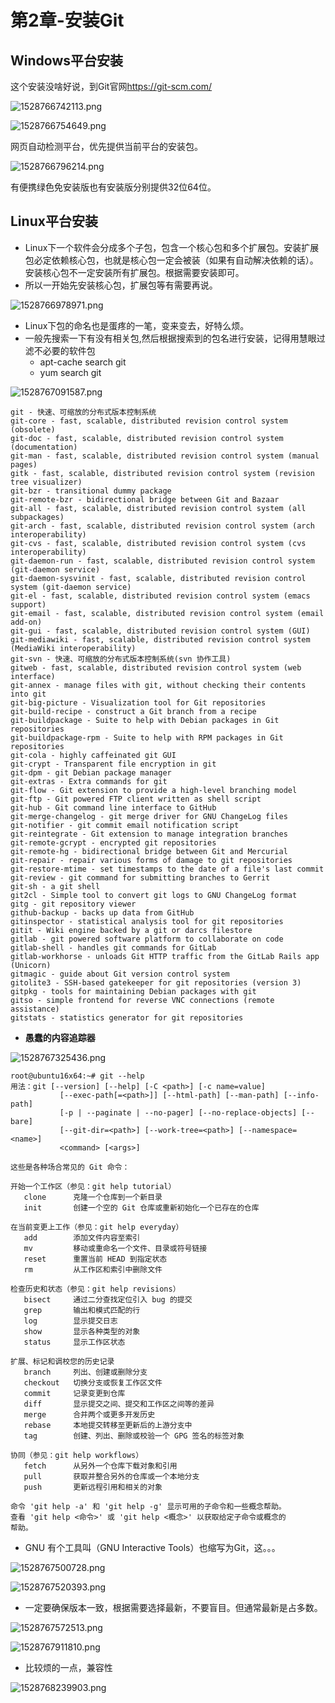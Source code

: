 # 第2章-安装Git

## Windows平台安装

这个安装没啥好说，到Git官网<https://git-scm.com/>


![1528766742113.png](image/1528766742113.png)

![1528766754649.png](image/1528766754649.png)

网页自动检测平台，优先提供当前平台的安装包。


![1528766796214.png](image/1528766796214.png)

有便携绿色免安装版也有安装版分别提供32位64位。

## Linux平台安装

* Linux下一个软件会分成多个子包，包含一个核心包和多个扩展包。安装扩展包必定依赖核心包，也就是核心包一定会被装（如果有自动解决依赖的话）。安装核心包不一定安装所有扩展包。根据需要安装即可。
* 所以一开始先安装核心包，扩展包等有需要再说。

![1528766978971.png](image/1528766978971.png)

* Linux下包的命名也是蛋疼的一笔，变来变去，好特么烦。
* 一般先搜索一下有没有相关包,然后根据搜索到的包名进行安装，记得用慧眼过滤不必要的软件包
  * apt-cache search git
  * yum search git

![1528767091587.png](image/1528767091587.png)

```
git - 快速、可缩放的分布式版本控制系统
git-core - fast, scalable, distributed revision control system (obsolete)
git-doc - fast, scalable, distributed revision control system (documentation)
git-man - fast, scalable, distributed revision control system (manual pages)
gitk - fast, scalable, distributed revision control system (revision tree visualizer)
git-bzr - transitional dummy package
git-remote-bzr - bidirectional bridge between Git and Bazaar
git-all - fast, scalable, distributed revision control system (all subpackages)
git-arch - fast, scalable, distributed revision control system (arch interoperability)
git-cvs - fast, scalable, distributed revision control system (cvs interoperability)
git-daemon-run - fast, scalable, distributed revision control system (git-daemon service)
git-daemon-sysvinit - fast, scalable, distributed revision control system (git-daemon service)
git-el - fast, scalable, distributed revision control system (emacs support)
git-email - fast, scalable, distributed revision control system (email add-on)
git-gui - fast, scalable, distributed revision control system (GUI)
git-mediawiki - fast, scalable, distributed revision control system (MediaWiki interoperability)
git-svn - 快速、可缩放的分布式版本控制系统(svn 协作工具)
gitweb - fast, scalable, distributed revision control system (web interface)
git-annex - manage files with git, without checking their contents into git
git-big-picture - Visualization tool for Git repositories
git-build-recipe - construct a Git branch from a recipe
git-buildpackage - Suite to help with Debian packages in Git repositories
git-buildpackage-rpm - Suite to help with RPM packages in Git repositories
git-cola - highly caffeinated git GUI
git-crypt - Transparent file encryption in git
git-dpm - git Debian package manager
git-extras - Extra commands for git
git-flow - Git extension to provide a high-level branching model
git-ftp - Git powered FTP client written as shell script
git-hub - Git command line interface to GitHub
git-merge-changelog - git merge driver for GNU ChangeLog files
git-notifier - git commit email notification script
git-reintegrate - Git extension to manage integration branches
git-remote-gcrypt - encrypted git repositories
git-remote-hg - bidirectional bridge between Git and Mercurial
git-repair - repair various forms of damage to git repositories
git-restore-mtime - set timestamps to the date of a file's last commit
git-review - git command for submitting branches to Gerrit
git-sh - a git shell
git2cl - Simple tool to convert git logs to GNU ChangeLog format
gitg - git repository viewer
github-backup - backs up data from GitHub
gitinspector - statistical analysis tool for git repositories
gitit - Wiki engine backed by a git or darcs filestore
gitlab - git powered software platform to collaborate on code
gitlab-shell - handles git commands for GitLab
gitlab-workhorse - unloads Git HTTP traffic from the GitLab Rails app (Unicorn)
gitmagic - guide about Git version control system
gitolite3 - SSH-based gatekeeper for git repositories (version 3)
gitpkg - tools for maintaining Debian packages with git
gitso - simple frontend for reverse VNC connections (remote assistance)
gitstats - statistics generator for git repositories
```
* **愚蠢的内容追踪器**

![1528767325436.png](image/1528767325436.png)

```
root@ubuntu16x64:~# git --help
用法：git [--version] [--help] [-C <path>] [-c name=value]
           [--exec-path[=<path>]] [--html-path] [--man-path] [--info-path]
           [-p | --paginate | --no-pager] [--no-replace-objects] [--bare]
           [--git-dir=<path>] [--work-tree=<path>] [--namespace=<name>]
           <command> [<args>]

这些是各种场合常见的 Git 命令：

开始一个工作区（参见：git help tutorial）
   clone      克隆一个仓库到一个新目录
   init       创建一个空的 Git 仓库或重新初始化一个已存在的仓库

在当前变更上工作（参见：git help everyday）
   add        添加文件内容至索引
   mv         移动或重命名一个文件、目录或符号链接
   reset      重置当前 HEAD 到指定状态
   rm         从工作区和索引中删除文件

检查历史和状态（参见：git help revisions）
   bisect     通过二分查找定位引入 bug 的提交
   grep       输出和模式匹配的行
   log        显示提交日志
   show       显示各种类型的对象
   status     显示工作区状态

扩展、标记和调校您的历史记录
   branch     列出、创建或删除分支
   checkout   切换分支或恢复工作区文件
   commit     记录变更到仓库
   diff       显示提交之间、提交和工作区之间等的差异
   merge      合并两个或更多开发历史
   rebase     本地提交转移至更新后的上游分支中
   tag        创建、列出、删除或校验一个 GPG 签名的标签对象

协同（参见：git help workflows）
   fetch      从另外一个仓库下载对象和引用
   pull       获取并整合另外的仓库或一个本地分支
   push       更新远程引用和相关的对象

命令 'git help -a' 和 'git help -g' 显示可用的子命令和一些概念帮助。
查看 'git help <命令>' 或 'git help <概念>' 以获取给定子命令或概念的
帮助。
```

* GNU 有个工具叫（GNU Interactive Tools）也缩写为Git，这。。。

![1528767500728.png](image/1528767500728.png)

![1528767520393.png](image/1528767520393.png)

* 一定要确保版本一致，根据需要选择最新，不要盲目。但通常最新是占多数。

![1528767572513.png](image/1528767572513.png)

![1528767911810.png](image/1528767911810.png)

* 比较烦的一点，兼容性

![1528768239903.png](image/1528768239903.png)
